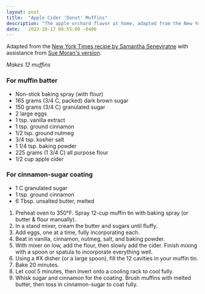 ```yaml
---
layout: post
title:  "Apple Cider 'Donut' Muffins"
description: "The apple orchard flavor at home, adapted from the New York Times"
date:   2023-10-17 08:55:00 -0400
---
```


Adapted from the [New York Times recipe by Samantha Seneviratne](https://cooking.nytimes.com/recipes/1019593-baked-apple-cider-doughnuts)
with assistance from [Sue Moran's version](https://theviewfromgreatisland.com/baked-apple-cider-doughnuts/).

_Makes 12 muffins_

### For muffin batter

* Non-stick baking spray (with flour)
* 165 grams (3/4 C, packed) dark brown sugar
* 150 grams (3/4 C) granulated sugar
* 2 large eggs
* 1 tsp. vanilla extract
* 1 tsp. ground cinnamon
* 1/2 tsp. ground nutmeg
* 3/4 tsp. kosher salt
* 1 1/4 tsp. baking powder
* 225 grams (1 3/4 C) all purpose flour
* 1/2 cup apple cider

### For cinnamon-sugar coating

* 1 C granulated sugar
* 1 tsp. ground cinnamon
* 6 Tbsp. unsalted butter, melted

1. Preheat oven to 350&deg;F. Spray 12-cup muffin tin with baking spray (or butter & flour manually).
1. In a stand mixer, cream the butter and sugars until fluffy.
1. Add eggs, one at a time, fully incorporating each.
1. Beat in vanilla, cinnamon, nutmeg, salt, and baking powder.
1. With mixer on low, add the flour, then slowly add the cider. Finish mixing with a spoon or spatula to incorporate everything well.
1. Using a #X disher (or a large spoon), fill the 12 cavities in your muffin tin.
1. Bake 20 minutes.
1. Let cool 5 minutes, then invert onto a cooling rack to cool fully.
1. Whisk sugar and cinnamon for the coating. Brush muffins with melted butter, then toss in cinnamon-sugar to coat fully.
